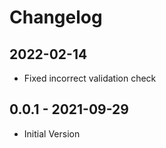 # Changelog

## 2022-02-14
* Fixed incorrect validation check

## 0.0.1 - 2021-09-29
* Initial Version
